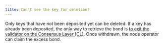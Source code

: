 ```yaml
---
title: Can't see the key for deletion?
---
```


Only keys that have not been deposited yet can be deleted. If a key has already been deposited, the only way to retrieve the bond is [to exit the validator on the Consensus Layer (CL)](https://docs.lido.fi/run-on-lido/csm/lido-csm-widget/exiting-csm-validators/exit-using-validator-keystores). Once withdrawn, the node operator can claim the excess bond.
